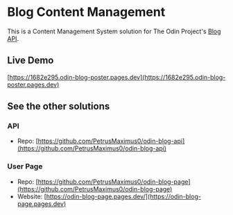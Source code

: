 # Blog Content Management

This is a Content Management System solution for The Odin Project's [Blog API](https://www.theodinproject.com/lessons/nodejs-blog-api).

## Live Demo

[https://1682e295.odin-blog-poster.pages.dev](https://1682e295.odin-blog-poster.pages.dev)

## See the other solutions

### API 

  - Repo: [https://github.com/PetrusMaximus0/odin-blog-api](https://github.com/PetrusMaximus0/odin-blog-api)

### User Page 

  - Repo: [https://github.com/PetrusMaximus0/odin-blog-page](https://github.com/PetrusMaximus0/odin-blog-page)
  - Website: [https://odin-blog-page.pages.dev/](https://odin-blog-page.pages.dev)
    
